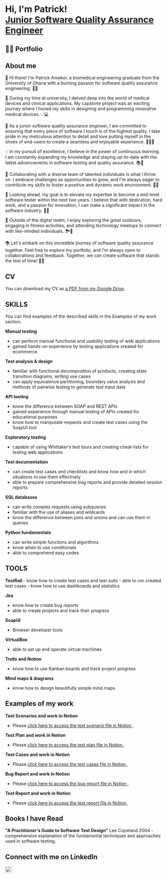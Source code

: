 <h1>Hi, I'm Patrick! <br/><a href="https://github.com/Pamekor">Junior Software Quality Assurance Engineer</a> </h1>

<h2>👨‍💻 Portfolio </h2>
<h2> About me </h2>
👋 Hi there! I'm Patrick Amekor, a biomedical engineering graduate from the University of Ghana with a burning passion for software quality assurance engineering. 🧪🚀

🔬 During my time at university, I delved deep into the world of medical devices and clinical applications. My capstone project was an exciting journey where I honed my skills in designing and programming innovative medical devices. 💡💻

🌟 As a junior software quality assurance engineer, I am committed to ensuring that every piece of software I touch is of the highest quality. I take pride in my meticulous attention to detail and love putting myself in the shoes of end-users to create a seamless and enjoyable experience. 🕵️‍♂️🧪

💡 In my pursuit of excellence, I believe in the power of continuous learning. I am constantly expanding my knowledge and staying up-to-date with the latest advancements in software testing and quality assurance. 📚🚀

🤝 Collaborating with a diverse team of talented individuals is what I thrive on. I embrace challenges as opportunities to grow, and I'm always eager to contribute my skills to foster a positive and dynamic work environment. 🤝🌐

🚀 Looking ahead, my goal is to elevate my expertise to become a mid-level software tester within the next two years. I believe that with dedication, hard work, and a passion for innovation, I can make a significant impact in the software industry. 💪🚀

🌱 Outside of the digital realm, I enjoy exploring the great outdoors, engaging in fitness activities, and attending technology meetups to connect with like-minded individuals. 🏞️💪

📚 Let's embark on this incredible journey of software quality assurance together. Feel free to explore my portfolio, and I'm always open to collaborations and feedback. Together, we can create software that stands the test of time! 🌟🚀

<h2> CV </h2>
You can download my CV as <a href="https://drive.google.com/file/d/1mW0iAFuqROT3QFNT3ncm6KrDxwDWY6p7/view?usp=sharing" target="_blank">a PDF from my Google Drive</a>.



  <h2> SKILLS </h2>
  You can find examples of the described skills in the Examples of my work section.

<b> Manual testing </b>
 - can perform manual functional and usability testing of web applications
 - gained hands-on experience by testing applications created for ecommerce.

<b> Test analysis & design </b>
 - familiar with functional decomposition of products, creating state transition diagrams, writing use cases
 - can apply equivalence partitioning, boundary value analysis and methods of pairwise testing to generate test input data

<b> API testing </b>
 - know the difference between SOAP and REST APIs
 - gained experience through manual testing of APIs created for educational purposes
 - know how to manipulate requests and create test cases using the SoapUI tool

<b> Exploratory testing </b>
 - capable of using Whittaker’s test tours and creating cheat-lists for testing web applications

<b> Test documentation </b>
 - can create test cases and checklists and know how and in which situations to use them effectively
 - able to prepare comprehensive bug reports and provide detailed session reports

<b> SQL databases </b>
 - can write complex requests using subqueries
 - familiar with the use of aliases and wildcards
 - know the difference between joins and unions and can use them in queries

<b> Python fundamentals </b>
 - can write simple functions and algorithms
 - know when to use conditionals
 - able to comprehend easy codes

  <h2> TOOLS </h2>
<b> TestRail </b>
 - know how to create test cases and test suits
 - able to run created test cases
 - know how to use dashboards and statistics

<b>Jira</b>
 - know how to create bug reports
 - able to create projects and track their progress

<b>SoapUI</b>

 - Browser developer tools

<b> VirtualBox </b>
 - able to set up and operate virtual machines

<b> Trello and Notion </b>
 - know how to use Kanban boards and track project progress

<b> Mind maps & diagrams </b>
 - know how to design beautifully simple mind maps

  <h2> Examples of my work </h2>
  
<b> Test Scenarios and work in Notion</b>
  - Please <a href="https://www.notion.so/WEB-APP-TESTING-e153cbbc3d9641e5a1775e6b4a6e907a?pvs=4" target="_blank">click here to access the test scenario file in Notion </a>.

<b> Test Plan and work in Notion</b>
  - Please <a href="https://www.notion.so/WEB-APP-TESTING-e153cbbc3d9641e5a1775e6b4a6e907a?pvs=4" target="_blank">click here to access the test plan file in Notion </a>.

<b> Test Cases and work in Notion</b>
  - Please <a href="https://www.notion.so/WEB-APP-TESTING-e153cbbc3d9641e5a1775e6b4a6e907a?pvs=4" target="_blank">click here to access the test cases file in Notion </a>.


<b> Bug Report and work in Notion</b>
  - Please <a href="https://www.notion.so/WEB-APP-TESTING-e153cbbc3d9641e5a1775e6b4a6e907a?pvs=4" target="_blank">click here to access the bug report file in Notion </a>.


<b> Test Report and work in Notion</b>
  - Please <a href="https://www.notion.so/WEB-APP-TESTING-e153cbbc3d9641e5a1775e6b4a6e907a?pvs=4" target="_blank">click here to access the test report file in Notion </a>.

<h2> Books I have Read </h2>
  <b>"A Practitioner's Guide to Software Test Design"</b> Lee Copeland 2004 - comprehensive explanation of the fundamental techniques and approaches used in software testing.

 <h2> Connect with me on LinkedIn </h2>

[<img align="left" alt="JoshMadakor | LinkedIn" width="22px" src="https://cdn.jsdelivr.net/npm/simple-icons@v3/icons/linkedin.svg" />][linkedin]


[linkedin]: https://www.linkedin.com/in/patrick-amekor

<!--
**joshmadakor1/joshmadakor1** is a ✨ _special_ ✨ repository because its `README.md` (this file) appears on your GitHub profile.

Here are some ideas to get you started:

- 🔭 I’m currently working on ...
- 🌱 I’m currently learning ...
- 👯 I’m looking to collaborate on ...
- 🤔 I’m looking for help with ...
- 💬 Ask me about ...
- 📫 How to reach me: ...
- 😄 Pronouns: ...
- ⚡ Fun fact: ...
-->
